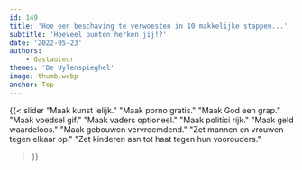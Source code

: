 ```yaml
---
id: 149
title: 'Hoe een beschaving te verwoesten in 10 makkelijke stappen...'
subtitle: 'Hoeveel punten herken jij!?'
date: '2022-05-23'
authors:
    - Gastauteur
themes: 'De Uylenspieghel'
image: thumb.webp
anchor: Top
---
```


{{< slider
	"Maak kunst lelijk."
	"Maak porno gratis."
	"Maak God een grap."
	"Maak voedsel gif."
	"Maak vaders optioneel."
	"Maak politici rijk."
	"Maak geld waardeloos."
	"Maak gebouwen vervreemdend."
	"Zet mannen en vrouwen tegen elkaar op."
	"Zet kinderen aan tot haat tegen hun voorouders."
>}}
